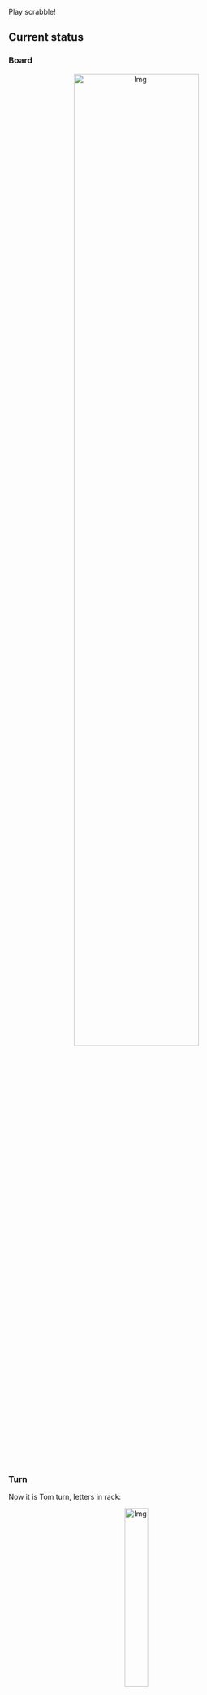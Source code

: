 
Play scrabble!
## Current status
### Board
<p align="center">
<img src="https://raw.githubusercontent.com/radosz99/radosz99/main/board.png" width=70% alt="Img"/>
    </p>
    
### Turn
Now it is Tom turn, letters in rack:
<p align="center">
<img src="https://raw.githubusercontent.com/radosz99/radosz99/main/rack.png" width=30% alt="Img"/>
</p>

### Game score
| Id | Player name | Points |
  | - | - | - |  
|0 | Tom | 204
|1 | Jerry | 299
## Make the move
Make the move and insert the letters by creating an [issue](https://github.com/radosz99/radosz99/issues/new?title=scrabble%7Cmove%7C7%3AA%3ARIDE&body=Just+push+%27Submit+new+issue%27+or+update+with+your+move.) according to the rules or...

## Possibly best moves  
Are you sure? :smiling_imp: :smiling_imp: :smiling_imp:
<details>
  <summary>Spoiler warning!</summary>
  
  | Id | Move | Issue link | Points |
  | - | - | - | - |  
|1| F:0:ixia | [scrabble&#124;move&#124;F:0:ixia](https://github.com/radosz99/radosz99/issues/new?title=scrabble%7Cmove%7CF%3A0%3Aixia&body=Just+push+%27Submit+new+issue%27+or+update+with+your+move.) | 27 
|2| 4:D:raxed | [scrabble&#124;move&#124;4:D:raxed](https://github.com/radosz99/radosz99/issues/new?title=scrabble%7Cmove%7C4%3AD%3Araxed&body=Just+push+%27Submit+new+issue%27+or+update+with+your+move.) | 26 
|3| 4:D:radix | [scrabble&#124;move&#124;4:D:radix](https://github.com/radosz99/radosz99/issues/new?title=scrabble%7Cmove%7C4%3AD%3Aradix&body=Just+push+%27Submit+new+issue%27+or+update+with+your+move.) | 26 
|4| F:1:xi | [scrabble&#124;move&#124;F:1:xi](https://github.com/radosz99/radosz99/issues/new?title=scrabble%7Cmove%7CF%3A1%3Axi&body=Just+push+%27Submit+new+issue%27+or+update+with+your+move.) | 25 
|5| 0:C:raider | [scrabble&#124;move&#124;0:C:raider](https://github.com/radosz99/radosz99/issues/new?title=scrabble%7Cmove%7C0%3AC%3Araider&body=Just+push+%27Submit+new+issue%27+or+update+with+your+move.) | 21 
|6| 0:D:arride | [scrabble&#124;move&#124;0:D:arride](https://github.com/radosz99/radosz99/issues/new?title=scrabble%7Cmove%7C0%3AD%3Aarride&body=Just+push+%27Submit+new+issue%27+or+update+with+your+move.) | 21 
|7| 0:D:arider | [scrabble&#124;move&#124;0:D:arider](https://github.com/radosz99/radosz99/issues/new?title=scrabble%7Cmove%7C0%3AD%3Aarider&body=Just+push+%27Submit+new+issue%27+or+update+with+your+move.) | 21 
|8| 4:D:rax | [scrabble&#124;move&#124;4:D:rax](https://github.com/radosz99/radosz99/issues/new?title=scrabble%7Cmove%7C4%3AD%3Arax&body=Just+push+%27Submit+new+issue%27+or+update+with+your+move.) | 20 
|9| 4:D:rex | [scrabble&#124;move&#124;4:D:rex](https://github.com/radosz99/radosz99/issues/new?title=scrabble%7Cmove%7C4%3AD%3Arex&body=Just+push+%27Submit+new+issue%27+or+update+with+your+move.) | 20 
|10| F:1:dixie | [scrabble&#124;move&#124;F:1:dixie](https://github.com/radosz99/radosz99/issues/new?title=scrabble%7Cmove%7CF%3A1%3Adixie&body=Just+push+%27Submit+new+issue%27+or+update+with+your+move.) | 19 
</details>
    
## Latest moves

| Id | Type | Move / Letters to replace | Created words / New letters | Date | Points | Player | Who |
| - | - | - | - | - | - | - | - |
|17| INSERT | D:0:antar | ['ANTAR'] | 11/24/2022, 13:24:54 | 12 | Jerry | [radosz99](github.com/radosz99) |
|16| INSERT | 2:B:outdid | ['OUTDID'] | 11/24/2022, 13:24:00 | 20 | Tom | [radosz99](github.com/radosz99) |
|15| INSERT | B:1:vortical | ['VORTICAL'] | 11/24/2022, 13:23:20 | 80 | Jerry | [radosz99](github.com/radosz99) |
|14| INSERT | 7:A:tanh | ['TANH'] | 11/24/2022, 13:22:40 | 21 | Tom | [radosz99](github.com/radosz99) |
|13| INSERT | D:6:ihrams | ['IHRAMS'] | 11/24/2022, 13:21:48 | 15 | Jerry | [radosz99](github.com/radosz99) |
|12| INSERT | 11:D:sokah | ['SOKAH'] | 11/24/2022, 13:21:05 | 24 | Tom | [radosz99](github.com/radosz99) |
|11| INSERT | H:10:thali | ['THALI'] | 11/24/2022, 13:14:44 | 36 | Jerry | [radosz99](github.com/radosz99) |
|10| INSERT | 13:F:belie | ['BELIE'] | 11/24/2022, 12:59:00 | 13 | Tom | [radosz99](github.com/radosz99) |
|9| INSERT | J:12:eel | ['EEL'] | 11/24/2022, 12:57:25 | 5 | Jerry | [radosz99](github.com/radosz99) |
|8| INSERT | 14:J:loupen | ['LOUPEN'] | 11/24/2022, 12:55:43 | 27 | Tom | [radosz99](github.com/radosz99) |
|7| INSERT | M:11:quep | ['QUEP'] | 11/24/2022, 12:29:51 | 30 | Jerry | [radosz99](github.com/radosz99) |
|6| INSERT | 11:K:suq | ['SUQ'] | 11/24/2022, 12:27:31 | 24 | Tom | [radosz99](github.com/radosz99) |
|5| INSERT | O:6:toison | ['TOISON'] | 11/24/2022, 12:26:55 | 21 | Jerry | [radosz99](github.com/radosz99) |
|4| INSERT | 9:J:decoys | ['DECOYS'] | 11/24/2022, 12:24:38 | 24 | Tom | [radosz99](github.com/radosz99) |
|3| INSERT | H:6:owe | ['OWE'] | 11/24/2022, 12:06:20 | 6 | Jerry | [radosz99](github.com/radosz99) |
|2| INSERT | 5:J:jaw | ['JAW'] | 11/24/2022, 12:05:11 | 29 | Tom | [radosz99](github.com/radosz99) |
|1| INSERT | K:4:garbless | ['GARBLESS'] | 11/24/2022, 12:01:06 | 94 | Jerry | [radosz99](github.com/radosz99) |
|0| INSERT | 7:H:wemb | ['WEMB'] | 11/24/2022, 11:59:20 | 22 | Tom | [radosz99](github.com/radosz99) |
